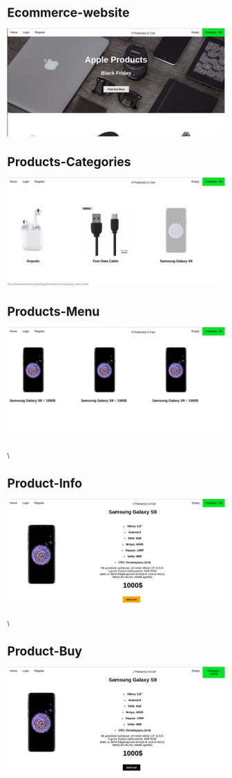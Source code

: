 # Ecommerce-website
![Test Image 1](https://github.com/Tsouko/Ecommerce-website/blob/master/Ecommerce%20shop/website.png)<br />


# Products-Categories
![Test Image 2](https://github.com/Tsouko/Ecommerce-website/blob/master/Ecommerce%20shop/website_choose2.png)




# Products-Menu
![Test Image 2](https://github.com/Tsouko/Ecommerce-website/blob/master/Ecommerce%20shop/website_products_menu.png)
\
\
\
\
# Product-Info
![Test Image 2](https://github.com/Tsouko/Ecommerce-website/blob/master/Ecommerce%20shop/website_product_details.png)
\
\
\
\
# Product-Buy
![Test Image 2](https://github.com/Tsouko/Ecommerce-website/blob/master/Ecommerce%20shop/website_product_Buy.png)
